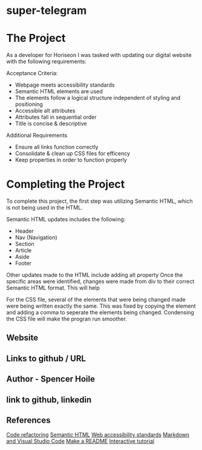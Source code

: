 # super-telegram


# The Project
As a developer for Horiseon I was tasked with updating our digital website with the following requirements:

Acceptance Criteria:
- Webpage meets accessibility standards
- Semantic HTML elements are used
- The elements follow a logical structure independent of styling and positioning
- Accessible alt attributes
- Attributes fall in sequential order
- Title is concise & descriptive

Additional Requirements
- Ensure all links function correctly
- Consolidate & clean up CSS files for efficency
- Keep properties in order to function properly

# Completing the Project

To complete this project, the first step was utilizing Semantic HTML, which is not being used in the HTML.

Semantic HTML updates includes the following:
- Header
- Nav (Navigation)
- Section
- Article
- Aside
- Footer

Other updates made to the HTML include adding alt property
Once the specific areas were identified, changes were made from div to their correct Semantic HTML format. This will help 

For the CSS file, several of the elements that were being changed made were being written exactly the same. This was fixed by copying the element and adding a comma to seperate the elements being changed. Condensing the CSS file will make the progran run smoother.

## Website 
<!-- image link -->

## Links to github / URL

## Author - Spencer Hoile
## link to github, linkedin


## References
[Code refactoring](https://en.wikipedia.org/wiki/Code_refactoring)
[Semantic HTML](https://teamtreehouse.com/library/semantic-html-header-footer-and-section)
[Web accessibility standards](https://www.w3.org/standards/webdesign/accessibility)
[Markdown and Visual Studio Code](https://code.visualstudio.com/docs/languages/markdown#_markdown-preview)
[Make a README](https://www.makeareadme.com/#template)
[Interactive tutorial](https://commonmark.org/help/tutorial/)
